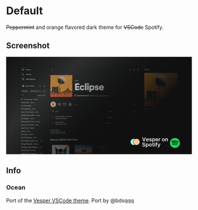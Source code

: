 # Default

~~Peppermint~~ and orange flavored dark theme for ~~VSCode~~ Spotify.

## Screenshot

![screenshot](./vesper.png)

## Info

### Ocean

Port of the [Vesper VSCode theme](https://github.com/raunofreiberg/vesper/tree/main). Port by @bdsqqq
